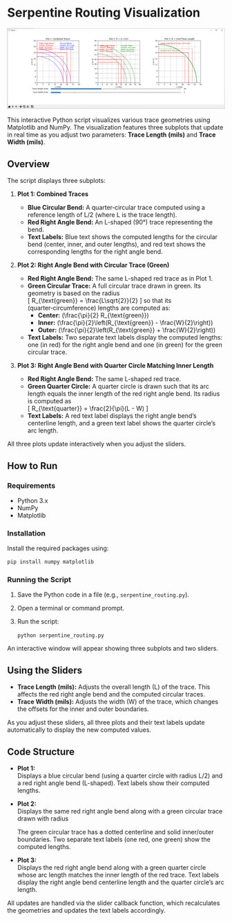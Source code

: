 # Serpentine Routing Visualization

![](https://github.com/seanhwang10/Serpentine-Routing-Delay/blob/main/2025-02-16_23-09-12.png)

This interactive Python script visualizes various trace geometries using Matplotlib and NumPy. The visualization features three subplots that update in real time as you adjust two parameters: **Trace Length (mils)** and **Trace Width (mils)**.

## Overview

The script displays three subplots:

1. **Plot 1: Combined Traces**  
   
   - **Blue Circular Bend:** A quarter‐circular trace computed using a reference length of L/2 (where L is the trace length).  
   - **Red Right Angle Bend:** An L-shaped (90°) trace representing the bend.
   - **Text Labels:** Blue text shows the computed lengths for the circular bend (center, inner, and outer lengths), and red text shows the corresponding lengths for the right angle bend.

2. **Plot 2: Right Angle Bend with Circular Trace (Green)**  
   
   - **Red Right Angle Bend:** The same L-shaped red trace as in Plot 1.
   - **Green Circular Trace:** A full circular trace drawn in green. Its geometry is based on the radius  
     \[
     R_{\text{green}} = \frac{L\sqrt{2}}{2}
     \]
     so that its (quarter‑circumference) lengths are computed as:  
     - **Center:** \(\frac{\pi}{2} R_{\text{green}}\)  
     - **Inner:** \(\frac{\pi}{2}\left(R_{\text{green}} - \frac{W}{2}\right)\)  
     - **Outer:** \(\frac{\pi}{2}\left(R_{\text{green}} + \frac{W}{2}\right)\)
   - **Text Labels:** Two separate text labels display the computed lengths: one (in red) for the right angle bend and one (in green) for the green circular trace.

3. **Plot 3: Right Angle Bend with Quarter Circle Matching Inner Length**  
   
   - **Red Right Angle Bend:** The same L-shaped red trace.
   - **Green Quarter Circle:** A quarter circle is drawn such that its arc length equals the inner length of the red right angle bend. Its radius is computed as  
     \[
     R_{\text{quarter}} = \frac{2}{\pi}(L - W)
     \]
   - **Text Labels:** A red text label displays the right angle bend’s centerline length, and a green text label shows the quarter circle’s arc length.

All three plots update interactively when you adjust the sliders.

## How to Run

### Requirements

- Python 3.x  
- NumPy  
- Matplotlib  

### Installation

Install the required packages using:

```bash
pip install numpy matplotlib
```

### Running the Script

1. Save the Python code in a file (e.g., `serpentine_routing.py`).

2. Open a terminal or command prompt.

3. Run the script:
   
   `python serpentine_routing.py`

An interactive window will appear showing three subplots and two sliders.

## Using the Sliders

- **Trace Length (mils):** Adjusts the overall length (L) of the trace. This affects the red right angle bend and the computed circular traces.
- **Trace Width (mils):** Adjusts the width (W) of the trace, which changes the offsets for the inner and outer boundaries.

As you adjust these sliders, all three plots and their text labels update automatically to display the new computed values.

## Code Structure

- **Plot 1:**  
  Displays a blue circular bend (using a quarter circle with radius L/2) and a red right angle bend (L-shaped). Text labels show their computed lengths.

- **Plot 2:**  
  Displays the same red right angle bend along with a green circular trace drawn with radius
  
  The green circular trace has a dotted centerline and solid inner/outer boundaries. Two separate text labels (one red, one green) show the computed lengths.

- **Plot 3:**  
  Displays the red right angle bend along with a green quarter circle whose arc length matches the inner length of the red trace. Text labels display the right angle bend centerline length and the quarter circle’s arc length.

All updates are handled via the slider callback function, which recalculates the geometries and updates the text labels accordingly.
